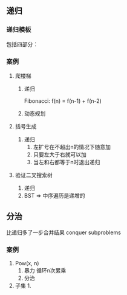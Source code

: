 ## 递归

### 递归模板

包括四部分：

### 案例

1. 爬楼梯

   1. 递归

      Fibonacci: f(n) = f(n-1) + f(n-2)

   2. 动态规划

2. 括号生成

   1. 递归
      1. 左扩号在不超出n的情况下随意加
      2. 只要左大于右就可以加
      3. 当左和右都等于n时退出递归

3. 验证二叉搜索树

   1. 递归
   2. BST => 中序遍历是递增的

## 分治

比递归多了一步合并结果 conquer subproblems

### 案例

1. Pow(x, n)
   1. 暴力 循环n次累乘
   2. 分治
2. 子集
   1. 
